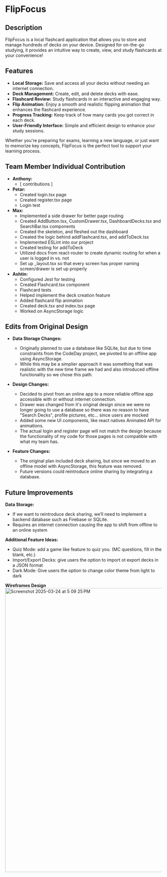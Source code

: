 # FlipFocus

## Description
FlipFocus is a local flashcard application that allows you to store and manage hundreds of decks on your device. Designed for on-the-go studying, it provides an intuitive way to create, view, and study flashcards at your convenience!

## Features
- **Local Storage:** Save and access all your decks without needing an internet connection.
- **Deck Management:** Create, edit, and delete decks with ease.
- **Flashcard Review:** Study flashcards in an interactive and engaging way.
- **Flip Animation:** Enjoy a smooth and realistic flipping animation that enhances the flashcard experience.
- **Progress Tracking:** Keep track of how many cards you got correct in each deck.
- **User-Friendly Interface:** Simple and efficient design to enhance your study sessions.

Whether you're preparing for exams, learning a new language, or just want to memorize key concepts, FlipFocus is the perfect tool to support your learning process.

## Team Member Individual Contribution
- **Anthony:** 
    - [ contributions ]
- **Petar:** 
    - Created login.tsx page
    - Created register.tsx page
    - Login test
- **Max:**
    - Implemented a side drawer for better page routing
    - Created AddButton.tsx, CustomDrawer.tsx, DashboardDecks.tsx and SearchBar.tsx components
    - Created the skeleton, and fleshed out the dashboard
    - Created the logic behind addFlashcard.tsx, and addToDeck.tsx
    - Implemented ESLint into our project
    - Created testing for addToDeck
    - Utilized docs from react-router to create dynamic routing for when a user is logged in vs. not
    - Set up _layout.tsx so that every screen has proper naming screen/drawer is set up properly
- **Ashtin:** 
    - Configured Jest for testing
    - Created Flashcard.tsx component
    - Flashcard tests
    - Helped implement the deck creation feature
    - Added flashcard flip animation 
    - Created deck.tsx and index.tsx page
    - Worked on AsyncStorage logic


## Edits from Original Design
- **Data Storage Changes:** 
     - Originally planned to use a database like SQLite, but due to time constraints from the CodeDay project, we pivoted to an offline app using AsyncStorage.
     - While this may be a simplier approach it was something that was realistic with the new time frame we had and also introduced offline functionality so we chose this path. 
- **Design Changes:** 
    - Decided to pivot from an online app to a more reliable offline app accessible with or without internet connection.
    - Drawer was changed from it's original design since we were no longer going to use a database so there was no reason to have "Search Decks", profile pictures, etc... since users are mocked
    - Added some new UI components, like react natives Animated API for animations.
    - The actual login and register page will not match the design because the functionality of my code
      for those pages is not compatible with what my team has.  


- **Feature Changes:** 
    - The original plan included deck sharing, but since we moved to an offline model with AsyncStorage, this feature was removed.
    - Future versions could reintroduce online sharing by integrating a database.


## Future Improvements

**Data Storage:** 
- If we want to reintroduce deck sharing, we’ll need to implement a backend database such as Firebase or SQLite.
- Requires an internet connection causing the app to shift from offline to an online system

**Additional Feature Ideas:**
- Quiz Mode: add a game like feature to quiz you. (MC questions, fill in the blank, etc.)
- Import/Export Decks: give users the option to import ot export decks in a JSON format 
- Dark Mode: Give users the option to change color theme from light to dark

**Wireframes Design**
<img width="912" alt="Screenshot 2025-03-24 at 5 09 25 PM" src="https://github.com/user-attachments/assets/59487263-7e50-4f92-a9c3-be63944a7ef0" />

